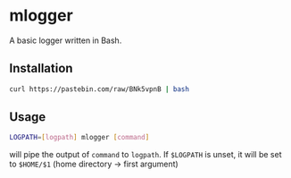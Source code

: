 # mlogger
A basic logger written in Bash.

## Installation
```bash
curl https://pastebin.com/raw/BNk5vpnB | bash
```

## Usage
```bash
LOGPATH=[logpath] mlogger [command]
```
will pipe the output of `command` to `logpath`.
If `$LOGPATH` is unset, it will be set to `$HOME/$1` (home directory -> first argument)
